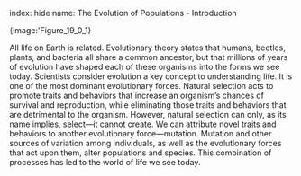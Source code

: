 index: hide
name: The Evolution of Populations - Introduction


{image:'Figure_19_0_1}
        

All life on Earth is related. Evolutionary theory states that humans, beetles, plants, and bacteria all share a common ancestor, but that millions of years of evolution have shaped each of these organisms into the forms we see today. Scientists consider evolution a key concept to understanding life. It is one of the most dominant evolutionary forces. Natural selection acts to promote traits and behaviors that increase an organism’s chances of survival and reproduction, while eliminating those traits and behaviors that are detrimental to the organism. However, natural selection can only, as its name implies, select—it cannot create. We can attribute novel traits and behaviors to another evolutionary force—mutation. Mutation and other sources of variation among individuals, as well as the evolutionary forces that act upon them, alter populations and species. This combination of processes has led to the world of life we see today.
